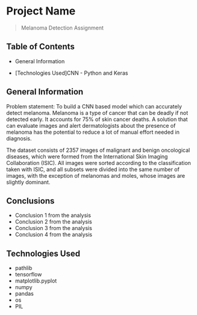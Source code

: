 # Project Name
> Melanoma Detection Assignment

## Table of Contents
* General Information

* [Technologies Used]CNN - Python and Keras


## General Information
Problem statement: To build a CNN based model which can accurately detect melanoma. Melanoma is a type of cancer that can be deadly if not detected early. It accounts for 75% of skin cancer deaths. A solution that can evaluate images and alert dermatologists about the presence of melanoma has the potential to reduce a lot of manual effort needed in diagnosis.

The dataset consists of 2357 images of malignant and benign oncological diseases, which were formed from the International Skin Imaging Collaboration (ISIC). All images were sorted according to the classification taken with ISIC, and all subsets were divided into the same number of images, with the exception of melanomas and moles, whose images are slightly dominant.




## Conclusions
- Conclusion 1 from the analysis
- Conclusion 2 from the analysis
- Conclusion 3 from the analysis
- Conclusion 4 from the analysis



## Technologies Used
- pathlib
- tensorflow 
- matplotlib.pyplot 
- numpy 
- pandas 
- os
- PIL


